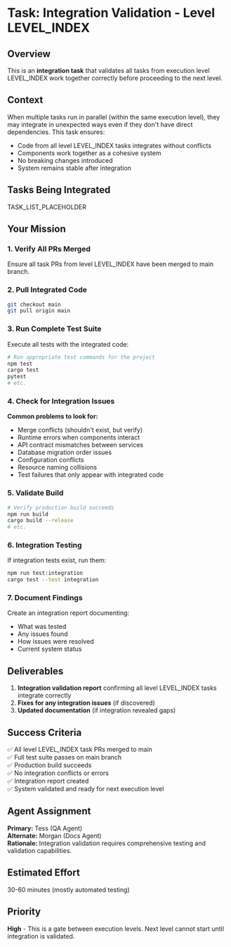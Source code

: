 # Task: Integration Validation - Level LEVEL_INDEX

## Overview
This is an **integration task** that validates all tasks from execution level LEVEL_INDEX work together correctly before proceeding to the next level.

## Context
When multiple tasks run in parallel (within the same execution level), they may integrate in unexpected ways even if they don't have direct dependencies. This task ensures:
- Code from all level LEVEL_INDEX tasks integrates without conflicts
- Components work together as a cohesive system
- No breaking changes introduced
- System remains stable after integration

## Tasks Being Integrated
TASK_LIST_PLACEHOLDER

## Your Mission

### 1. Verify All PRs Merged
Ensure all task PRs from level LEVEL_INDEX have been merged to main branch.

### 2. Pull Integrated Code
```bash
git checkout main
git pull origin main
```

### 3. Run Complete Test Suite
Execute all tests with the integrated code:
```bash
# Run appropriate test commands for the project
npm test
cargo test  
pytest
# etc.
```

### 4. Check for Integration Issues

**Common problems to look for:**
- Merge conflicts (shouldn't exist, but verify)
- Runtime errors when components interact
- API contract mismatches between services
- Database migration order issues
- Configuration conflicts
- Resource naming collisions
- Test failures that only appear with integrated code

### 5. Validate Build
```bash
# Verify production build succeeds
npm run build
cargo build --release
# etc.
```

### 6. Integration Testing
If integration tests exist, run them:
```bash
npm run test:integration
cargo test --test integration
```

### 7. Document Findings
Create an integration report documenting:
- What was tested
- Any issues found
- How issues were resolved
- Current system status

## Deliverables

1. **Integration validation report** confirming all level LEVEL_INDEX tasks integrate correctly
2. **Fixes for any integration issues** (if discovered)
3. **Updated documentation** (if integration revealed gaps)

## Success Criteria

✅ All level LEVEL_INDEX task PRs merged to main  
✅ Full test suite passes on main branch  
✅ Production build succeeds  
✅ No integration conflicts or errors  
✅ Integration report created  
✅ System validated and ready for next execution level

## Agent Assignment
**Primary:** Tess (QA Agent)  
**Alternate:** Morgan (Docs Agent)  
**Rationale:** Integration validation requires comprehensive testing and validation capabilities.

## Estimated Effort
30-60 minutes (mostly automated testing)

## Priority
**High** - This is a gate between execution levels. Next level cannot start until integration is validated.
